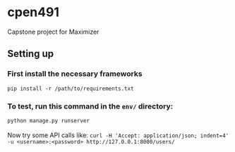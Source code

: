 # cpen491
Capstone project for Maximizer

## Setting up
### First install the necessary frameworks
```pip install -r /path/to/requirements.txt```
### To test, run this command in the `env/` directory:
```python manage.py runserver```
<br><br>
Now try some API calls like:
```curl -H 'Accept: application/json; indent=4' -u <username>:<password> http://127.0.0.1:8000/users/```